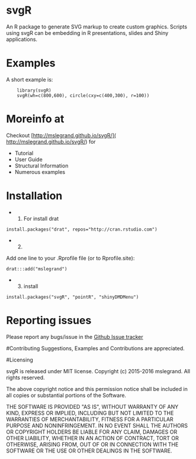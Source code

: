 # svgR
An R package to generate SVG markup to create custom graphics. 
Scripts using svgR can be embedding in R presentations, slides and Shiny applications. 

# Examples
A short example is:

```
    library(svgR)
    svgR(wh=c(800,600), circle(cxy=c(400,300), r=100))
```

# Moreinfo at 

Checkout [http://mslegrand.github.io/svgR/](
http://mslegrand.github.io/svgR/) for

- Tutorial
- User Guide
- Structural Information
- Numerous examples



# Installation

- 1. For install drat

```
install.packages("drat", repos="http://cran.rstudio.com")
```
- 2. 
Add one line to your .Rprofile file (or to Rprofile.site):
```
drat:::add("mslegrand")
```
- 3. install 

```
install.packages("svgR", "pointR", "shinyDMDMenu")
```


# Reporting issues
Please report any bugs/issue in the 
[Github Issue tracker](https://github.com/mslegrand/svgR)

#Contributing
Suggestions, Examples and Contributions are appreciated.

#Licensing

svgR is released under MIT license. Copyright (c) 2015-2016 mslegrand. All rights reserved.

The above copyright notice and this permission notice shall be included in all copies or substantial portions of the Software.

THE SOFTWARE IS PROVIDED "AS IS", WITHOUT WARRANTY OF ANY KIND, EXPRESS OR IMPLIED, INCLUDING BUT NOT LIMITED TO THE WARRANTIES OF MERCHANTABILITY, FITNESS FOR A PARTICULAR PURPOSE AND NONINFRINGEMENT. IN NO EVENT SHALL THE AUTHORS OR COPYRIGHT HOLDERS BE LIABLE FOR ANY CLAIM, DAMAGES OR OTHER LIABILITY, WHETHER IN AN ACTION OF CONTRACT, TORT OR OTHERWISE, ARISING FROM, OUT OF OR IN CONNECTION WITH THE SOFTWARE OR THE USE OR OTHER DEALINGS IN THE SOFTWARE.





